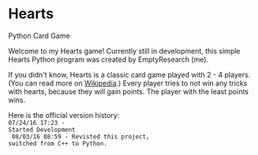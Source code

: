 # Hearts
Python Card Game

Welcome to my Hearts game! Currently still in development, this simple Hearts Python program was created by EmptyResearch (me).

If you didn't know, Hearts is a classic card game played with 2 - 4 players. (You can read more on <a href=http://wikipedia.org/wiki/Hearts>Wikipedia</a>.) Every player tries to not win any tricks with hearts, because they will gain points. The player with the least points wins.

Here is the official version history:<br>
  <code>07/24/16 17:23 - Started Development <br>
  08/03/16 08:59 - Revisted this project, switched from C++ to Python.
  </code>
